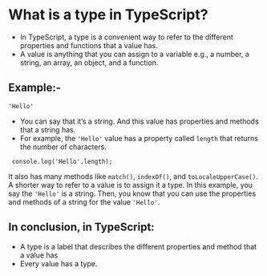 # What is a type in TypeScript?
- In TypeScript, a type is a convenient way to refer to the different properties and functions that a value has.
- A value is anything that you can assign to a variable e.g., a number, a string, an array, an object, and a function.

## Example:-
```
'Hello'
```
- You can say that it’s a string. And this value has properties and methods that a string has. 
- For example, the `'Hello'` value has a property called `length` that returns the number of characters.
```
 console.log('Hello'.length);
```
It also has many methods like `match()`, `indexOf()`, and `toLocaleUpperCase()`.
A shorter way to refer to a value is to assign it a type. In this example, you say the `'Hello'` is a string. Then, you know that you can use the properties and methods of a string for the value `'Hello'`.

## In conclusion, in TypeScript:
- A type is a label that describes the different properties and method that a value has
- Every value has a type.
